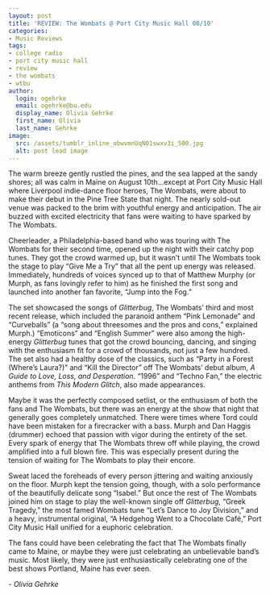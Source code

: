 ```yaml
---
layout: post
title: 'REVIEW: The Wombats @ Port City Music Hall 08/10'
categories:
- Music Reviews
tags:
- college radio
- port city music hall
- review
- the wombats
- wtbu
author:
  login: ogehrke
  email: ogehrke@bu.edu
  display_name: Olivia Gehrke
  first_name: Olivia
  last_name: Gehrke
image:
  src: /assets/tumblr_inline_obwvmnUqN01swxv3i_500.jpg
  alt: post lead image
---
```


The warm breeze gently rustled the pines, and the sea lapped at the sandy shores; all was calm in Maine on August 10th…except at Port City Music Hall where Liverpool indie-dance floor heroes, The Wombats, were about to make their debut in the Pine Tree State that night. The nearly sold-out venue was packed to the brim with youthful energy and anticipation. The air buzzed with excited electricity that fans were waiting to have sparked by The Wombats.

Cheerleader, a Philadelphia-based band who was touring with The Wombats for their second time, opened up the night with their catchy pop tunes. They got the crowd warmed up, but it wasn’t until The Wombats took the stage to play “Give Me a Try” that all the pent up energy was released. Immediately, hundreds of voices synced up to that of Matthew Murphy (or Murph, as fans lovingly refer to him) as he finished the first song and launched into another fan favorite, “Jump into the Fog.”

The set showcased the songs of _Glitterbug_, The Wombats’ third and most recent release, which included the paranoid anthem “Pink Lemonade” and “Curveballs” (a “song about threesomes and the pros and cons,” explained Murph.) “Emoticons” and “English Summer” were also among the high-energy _Glitterbug_ tunes that got the crowd bouncing, dancing, and singing with the enthusiasm fit for a crowd of thousands, not just a few hundred. The set also had a healthy dose of the classics, such as “Party in a Forest (Where’s Laura?)” and “Kill the Director” off The Wombats’ debut album, _A Guide to Love, Loss, and Desperation_. “1996” and “Techno Fan,” the electric anthems from _This Modern Glitch_, also made appearances.

Maybe it was the perfectly composed setlist, or the enthusiasm of both the fans and The Wombats, but there was an energy at the show that night that generally goes completely unmatched. There were times where Tord could have been mistaken for a firecracker with a bass. Murph and Dan Haggis (drummer) echoed that passion with vigor during the entirety of the set. Every spark of energy that The Wombats threw off while playing, the crowd amplified into a full blown fire. This was especially present during the tension of waiting for The Wombats to play their encore.

Sweat laced the foreheads of every person jittering and waiting anxiously on the floor. Murph kept the tension going, though, with a solo performance of the beautifully delicate song “Isabel.” But once the rest of The Wombats joined him on stage to play the well-known single off _Glitterbug_, “Greek Tragedy,” the most famed Wombats tune “Let’s Dance to Joy Division,” and a heavy, instrumental original, “A Hedgehog Went to a Chocolate Café,” Port City Music Hall unified for a euphoric celebration.

The fans could have been celebrating the fact that The Wombats finally came to Maine, or maybe they were just celebrating an unbelievable band’s music. Most likely, they were just enthusiastically celebrating one of the best shows Portland, Maine has ever seen.

_\- Olivia Gehrke_